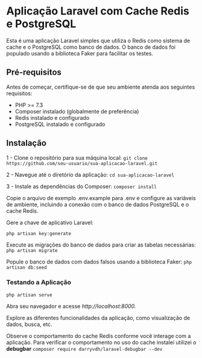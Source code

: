 # Aplicação Laravel com Cache Redis e PostgreSQL
Esta é uma aplicação Laravel simples que utiliza o Redis como sistema de cache e o PostgreSQL como banco de dados. O banco de dados foi populado usando a biblioteca Faker para facilitar os testes.

## Pré-requisitos

Antes de começar, certifique-se de que seu ambiente atenda aos seguintes requisitos:

- PHP >= 7.3
- Composer instalado (globalmente de preferência)
- Redis instalado e configurado
- PostgreSQL instalado e configurado


## Instalação

1 - Clone o repositório para sua máquina local:
`git clone https://github.com/seu-usuario/sua-aplicacao-laravel.git`

2 - Navegue até o diretório da aplicação:
`cd sua-aplicacao-laravel`

3 - Instale as dependências do Composer:
`composer install`


Copie o arquivo de exemplo .env.example para .env e configure as variáveis de ambiente, incluindo a conexão com o banco de dados PostgreSQL e o cache Redis.

Gere a chave de aplicativo Laravel:

`php artisan key:generate`


Execute as migrações do banco de dados para criar as tabelas necessárias:
`php artisan migrate`

Popule o banco de dados com dados falsos usando a biblioteca Faker:
`php artisan db:seed`


### Testando a Aplicação

`php artisan serve`

Abra seu navegador e acesse _http://localhost:8000._

Explore as diferentes funcionalidades da aplicação, como visualização de dados, busca, etc.

Observe o comportamento do cache Redis conforme você interage com a aplicação.
Para verificar o comportamento no uso do cache instalei utilizei o **debugbar**
`composer require darryvdh/laravel-debugbar --dev`
